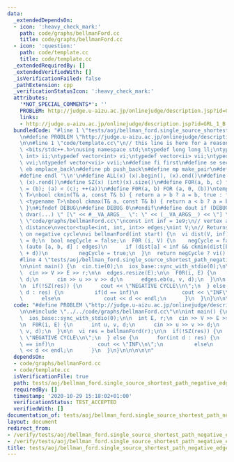 ```yaml
---
data:
  _extendedDependsOn:
  - icon: ':heavy_check_mark:'
    path: code/graphs/bellmanFord.cc
    title: code/graphs/bellmanFord.cc
  - icon: ':question:'
    path: code/template.cc
    title: code/template.cc
  _extendedRequiredBy: []
  _extendedVerifiedWith: []
  _isVerificationFailed: false
  _pathExtension: cpp
  _verificationStatusIcon: ':heavy_check_mark:'
  attributes:
    '*NOT_SPECIAL_COMMENTS*': ''
    PROBLEM: http://judge.u-aizu.ac.jp/onlinejudge/description.jsp?id=GRL_1_B
    links:
    - http://judge.u-aizu.ac.jp/onlinejudge/description.jsp?id=GRL_1_B
  bundledCode: "#line 1 \"tests/aoj/bellman_ford.single_source_shortest_path_negative_edges.test.cpp\"\
    \n#define PROBLEM \"http://judge.u-aizu.ac.jp/onlinejudge/description.jsp?id=GRL_1_B\"\
    \n\n#line 1 \"code/template.cc\"\n// this line is here for a reason\n#include\
    \ <bits/stdc++.h>\nusing namespace std;\ntypedef long long ll;\ntypedef pair<int,\
    \ int> ii;\ntypedef vector<int> vi;\ntypedef vector<ii> vii;\ntypedef vector<vi>\
    \ vvi;\ntypedef vector<vii> vvii;\n#define fi first\n#define se second\n#define\
    \ eb emplace_back\n#define pb push_back\n#define mp make_pair\n#define mt make_tuple\n\
    #define endl '\\n'\n#define ALL(x) (x).begin(), (x).end()\n#define RALL(x) (x).rbegin(),\
    \ (x).rend()\n#define SZ(x) (int)(x).size()\n#define FOR(a, b, c) for (auto a\
    \ = (b); (a) < (c); ++(a))\n#define F0R(a, b) FOR (a, 0, (b))\ntemplate <typename\
    \ T>\nbool ckmin(T& a, const T& b) { return a > b ? a = b, true : false; }\ntemplate\
    \ <typename T>\nbool ckmax(T& a, const T& b) { return a < b ? a = b, true : false;\
    \ }\n#ifndef DEBUG\n#define DEBUG 0\n#endif\n#define dout if (DEBUG) cerr\n#define\
    \ dvar(...) \" [\" << #__VA_ARGS__ \": \" << (__VA_ARGS__) << \"] \"\n#line 2\
    \ \"code/graphs/bellmanFord.cc\"\nconst int inf = 1e9;\n// vertex a, vertex b,\
    \ distance\nvector<tuple<int, int, int>> edges;\nint V;\n// Returns empty vector\
    \ on negative cycle\nvi bellmanFord(int start) {\n  vi dist(V, inf);\n  dist[start]\
    \ = 0;\n  bool negCycle = false;\n  F0R (i, V) {\n    negCycle = false;\n    for\
    \ (auto [a, b, d] : edges)\n      if (dist[a] < inf && ckmin(dist[b], dist[a]\
    \ + d))\n          negCycle = true;\n  }\n  return negCycle ? vi() : dist;\n}\n\
    #line 4 \"tests/aoj/bellman_ford.single_source_shortest_path_negative_edges.test.cpp\"\
    \n\nint main() {\n  cin.tie(0);\n  ios_base::sync_with_stdio(0);\n\n  int E, r;\n\
    \  cin >> V >> E >> r;\n\n  edges.resize(E);\n\n  F0R(i, E) {\n      int u, v,\
    \ d;\n      cin >> u >> v >> d;\n      edges.eb(u, v, d);\n  }\n\n  vi res = bellmanFord(r);\n\
    \n  if(!SZ(res)) {\n      cout << \"NEGATIVE CYCLE\\n\";\n  } else {\n      for(int\
    \ d : res) {\n          if(d == inf)\n              cout << \"INF\\n\";\n    \
    \      else\n              cout << d << endl;\n      }\n  }\n}\n\n\n\n\n"
  code: "#define PROBLEM \"http://judge.u-aizu.ac.jp/onlinejudge/description.jsp?id=GRL_1_B\"\
    \n\n#include \"../../code/graphs/bellmanFord.cc\"\n\nint main() {\n  cin.tie(0);\n\
    \  ios_base::sync_with_stdio(0);\n\n  int E, r;\n  cin >> V >> E >> r;\n\n  edges.resize(E);\n\
    \n  F0R(i, E) {\n      int u, v, d;\n      cin >> u >> v >> d;\n      edges.eb(u,\
    \ v, d);\n  }\n\n  vi res = bellmanFord(r);\n\n  if(!SZ(res)) {\n      cout <<\
    \ \"NEGATIVE CYCLE\\n\";\n  } else {\n      for(int d : res) {\n          if(d\
    \ == inf)\n              cout << \"INF\\n\";\n          else\n              cout\
    \ << d << endl;\n      }\n  }\n}\n\n\n\n\n"
  dependsOn:
  - code/graphs/bellmanFord.cc
  - code/template.cc
  isVerificationFile: true
  path: tests/aoj/bellman_ford.single_source_shortest_path_negative_edges.test.cpp
  requiredBy: []
  timestamp: '2020-10-29 15:18:02+01:00'
  verificationStatus: TEST_ACCEPTED
  verifiedWith: []
documentation_of: tests/aoj/bellman_ford.single_source_shortest_path_negative_edges.test.cpp
layout: document
redirect_from:
- /verify/tests/aoj/bellman_ford.single_source_shortest_path_negative_edges.test.cpp
- /verify/tests/aoj/bellman_ford.single_source_shortest_path_negative_edges.test.cpp.html
title: tests/aoj/bellman_ford.single_source_shortest_path_negative_edges.test.cpp
---
```

